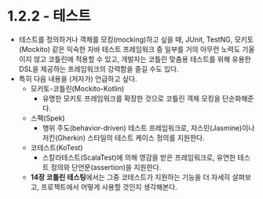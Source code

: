# 1.2.2 - 테스트

- 테스트를 정의하거나 객체를 모킹(mocking)하고 싶을 때, JUnit, TestNG, 모키토(Mockito) 같은 익숙한 자바 테스트 프레임워크 중 일부를 거의 아무런 노력도 기울이지 않고 코틀린에 적용할 수 있고, 개발자는 코틀린 맞춤용 테스트를 위해 유용한 DSL을 제공하는 프레임워크의 강력함을 즐길 수도 있다.
- 특히 다음 내용을 (저자가) 언급하고 싶다.
    - 모키토-코틀린(Mockito-Kotlin)
        - 유명한 모키토 프레임워크를 확장한 것으로 코틀린 객체 모킹을 단순화해준다.
    - 스펙(Spek)
        - 행위 주도(behavior-driven) 테스트 프레임워크로, 자스민(Jasmine)이나 저킨(Gherkin) 스타일의 테스트 케이스 정의를 지원한다.
    - 코테스트(KoTest)
        - 스칼라테스트(ScalaTest)에 의해 영감을 받은 프레임워크로, 유연한 테스트 정의와 단언문(assertion)을 지원한다.
    - **14장 코틀린 테스팅**에서는 그중 코테스트가 지원하는 기능을 더 자세히 살펴보고, 프로젝트에서 어떻게 사용할 것인지 생각해본다.